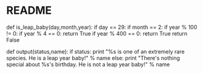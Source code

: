 # README
def is_leap_baby(day,month,year):
    if day == 29:
        if month == 2:
            if year % 100 != 0:
                if year % 4 == 0:
                    return True
            if year % 400 == 0:
                return True
    return False
    
    
  def output(status,name):
    if status:
        print "%s is one of an extremely rare species. He is a leap year baby!" % name
    else:
        print "There's nothing special about %s's birthday. He is not a leap year baby!" % name
